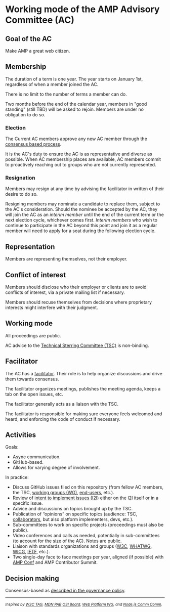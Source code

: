 # Working mode of the AMP Advisory Committee (AC)


## Goal of the AC

Make AMP a great web citizen.

## Membership

The duration of a term is one year. The year starts on January 1st, regardless of when a member joined the AC.

There is no limit to the number of terms a member can do.

Two months before the end of the calendar year, members in "good standing" (still TBD) will be asked to rejoin. Members are under no obligation to do so.

### Election

The Current AC members approve any new AC member through the [consensus based process][consensus].

It is the AC's duty to ensure the AC is as representative and diverse as possible. When AC membership places are available, AC members commit to proactively reaching out to groups who are not currently represented.

### Resignation

Members may resign at any time by advising the facilitator in written of their desire to do so.

Resigning members may nominate a candidate to replace them, subject to the AC's consideration. Should the nominee be accepted by the AC, they will join the AC as an _interim member_ until the end of the current term or the next election cycle, whichever comes first. _Interim members_ who wish to continue to participate in the AC beyond this point and join it as a regular member will need to apply for a seat during the following election cycle.

## Representation

Members are representing themselves, not their employer.


## Conflict of interest

Members should disclose who their employer or clients are to avoid conflicts of interest, via a private mailing list if necessary.

Members should recuse themselves from decisions where proprietary interests might interfere with their judgment.


## Working mode

All proceedings are public.

AC advice to the [Technical Sterring Committee (TSC)][TSC] is non-binding.


## Facilitator

The AC has a [facilitator][]. Their role is to help organize discussions and drive them towards consensus.

The facilitator organizes meetings, publishes the meeting agenda, keeps a tab on the open issues, etc.

The facilitator generally acts as a liaison with the TSC.

The facilitator is responsible for making sure everyone feels welcomed and heard, and enforcing the code of conduct if necessary.


## Activities
 
Goals:

* Async communication.
* GitHub-based.
* Allows for varying degree of involvement.

In practice:

* Discuss GitHub issues filed on this repository (from fellow AC members, the TSC, [working groups (WG)][WG], [end-users][end-user], etc.).
* Review of [intent to implement issues (I2I)][I2I] either on the I2I itself or in a specific issue.
* Advice and discussions on topics brought up by the TSC.
* Publication of “opinions” on specific topics (audience: TSC, [collaborators][collaborator], but also platform implementers, devs, etc.).
* Sub-committees to work on specific projects (proceedings must also be public).
* Video conferences and calls as needed, potentially in sub-committees (to account for the size of the AC). Notes are public.
* Liaison with standards organizations and groups ([W3C][], [WHATWG][], [WICG][], [IETF][], etc.).
* Two single-day face to face meetings per year, aligned (if possible) with [AMP Conf][amp-conf] and AMP Contributor Summit.

## Decision making

Consensus-based as [described in the governance policy][consensus].

***

<small>_Inspired by
[W3C TAG](https://www.w3.org/2004/10/27-tag-charter.html),
[MDN PAB](https://developer.mozilla.org/en-US/docs/MDN/MDN_Product_Advisory_Board/Membership)
[OSI Board](https://wiki.opensource.org/bin/Main/OSI+Board+of+Directors/Responsibilities+of+the+Board),
[Web Platform WG](https://github.com/w3c/WebPlatformWG/blob/gh-pages/WorkMode.md), and
[Node.js Comm Comm](https://github.com/nodejs/community-committee)._</small>


[W3C]: https://www.w3.org/
[WHATWG]: https://whatwg.org/
[WICG]: https://wicg.github.io/admin/charter.html
[IETF]: https://www.ietf.org/

[consensus]: https://github.com/ampproject/meta/blob/master/GOVERNANCE.md#decision-making-policy
[TSC]: https://github.com/ampproject/meta/blob/master/GOVERNANCE.md#technical-steering-committee-tsc
[facilitator]: https://github.com/ampproject/meta/blob/master/GOVERNANCE.md#user-content-facilitator
[collaborator]: https://github.com/ampproject/meta/blob/master/GOVERNANCE.md#user-content-collaborator
[end-user]: https://github.com/ampproject/meta/blob/master/GOVERNANCE.md#user-content-end-user
[WG]: https://github.com/ampproject/meta/blob/master/GOVERNANCE.md#working-groups
[I2I]: https://github.com/ampproject/amphtml/blob/master/CONTRIBUTING.md#contributing-a-new-feature-concept--design-phase

[amp-conf]: https://www.ampproject.org/amp-conf/

